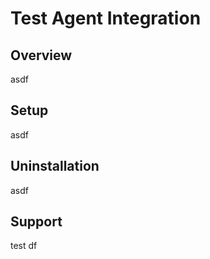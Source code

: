 # Test Agent Integration

## Overview

asdf

## Setup

asdf

## Uninstallation

asdf

## Support

test   df


